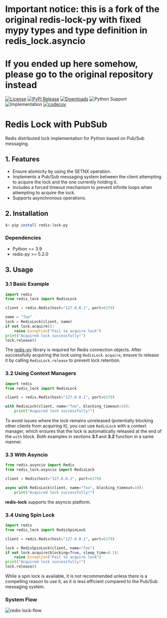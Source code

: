 # Important notice: this is a fork of the original redis-lock-py with fixed mypy types and type definition in redis_lock.asyncio
# If you ended up here somehow, please go to the original repository instead

[![License](https://img.shields.io/badge/license-MIT-lightgray.svg)](./LICENSE)
[![PyPI Release](https://img.shields.io/pypi/v/redis-lock-py)](https://pypi.org/project/redis-lock-py/)
[![Downloads](https://static.pepy.tech/badge/redis-lock-py)](https://pepy.tech/project/redis-lock-py)
![Python Support](https://img.shields.io/pypi/pyversions/redis-lock-py)
![Implementation](https://img.shields.io/pypi/implementation/redis-lock-py.svg)
[![codecov](https://codecov.io/gh/miintto/redis-lock-py/branch/master/graph/badge.svg?token=I9A9JKIWKF)](https://codecov.io/gh/miintto/redis-lock-py)

# Redis Lock with PubSub

Redis distributed lock implementation for Python based on Pub/Sub messaging.

## 1. Features

- Ensure atomicity by using the SETNX operation.
- Implements a Pub/Sub messaging system between the client attempting to acquire the lock and the one currently holding it.
- Includes a forced timeout mechanism to prevent infinite loops when attempting to acquire the lock.
- Supports asynchronous operations.

## 2. Installation

```bash
$> pip install redis-lock-py
```

### Dependencies
- Python >= 3.9
- redis-py >= 5.2.0

## 3. Usage

### 3.1 Basic Example

```python
import redis
from redis_lock import RedisLock

client = redis.Redis(host="127.0.0.1", port=6379)

name = "foo"
lock = RedisLock(client, name)
if not lock.acquire():
    raise Exception("Fail to acquire lock")
print("Acquired lock successfully!")
lock.release()
```

The [redis-py](https://github.com/redis/redis-py) library is required for Redis connection objects.
After successfully acquiring the lock using `RedisLock.acquire`, ensure to release it by calling `RedisLock.release` to prevent lock retention.

### 3.2 Using Context Managers

```python
import redis
from redis_lock import RedisLock

client = redis.Redis(host="127.0.0.1", port=6379)

with RedisLock(client, name="foo", blocking_timeout=10):
    print("Acquired lock successfully!")
```

To avoid issues where the lock remains unreleased (potentially blocking other clients from acquiring it),
you can use `RedisLock` with a context manager, which ensures that the lock is automatically released at the end of the `with` block.
Both examples in sections **3.1** and **3.2** function in a same manner.

### 3.3 With Asyncio

```python
from redis.asyncio import Redis
from redis_lock.asyncio import RedisLock

client = Redis(host="127.0.0.1", port=6379)

async with RedisLock(client, name="foo", blocking_timeout=10):
    print("Acquired lock successfully!")
```

**redis-lock** supports the asyncio platform.

### 3.4 Using Spin Lock

```python
import redis
from redis_lock import RedisSpinLock

client = redis.Redis(host="127.0.0.1", port=6379)

lock = RedisSpinLock(client, name="foo")
if not lock.acquire(blocking=True, sleep_time=0.1):
    raise Exception("Fail to acquire lock")
print("Acquired lock successfully!")
lock.release()
```

While a spin lock is available,
it is not recommended unless there is a compelling reason to use it, as it is less efficient compared to the Pub/Sub messaging system.

### System Flow

![redis-lock-flow](https://user-images.githubusercontent.com/37063580/215324117-ff55fc4e-cc14-42c1-8628-e472adf8b865.png)

